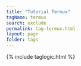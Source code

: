 ```yaml
---
title: "Tutorial Termux"
tagName: termux
search: exclude
permalink: tag-termux.html
layout: page
folder: tags
---
```

{% include taglogic.html %}
